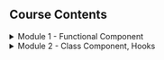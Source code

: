 ## Course Contents

<details>
    <summary>Module 1 - Functional Component</summary>
    <ol>
        <li>Lesson - minimalistic</li>
        <li>Lesson - export default</li>
        <li>Lesson - default import, new component, JSX</li>
        <li>Lesson - multiline JSX</li>
        <li>Lesson - component, multiple instances</li>
        <li>Lesson - javscript with JSX</li>
        <li>Lesson - default/named export/import</li>
        <li>Lesson - export/import as methods</li>
        <li>Lesson - CSS style with JSX</li>
        <li>Lesson - CSS class with JSX</li>
        <li>Lesson - control structure with JSX</li>
        <li>Lesson - props</li>
        <li>Lesson - callback</li>
    </ol>
</details>

<details>
    <summary>Module 2 - Class Component, Hooks</summary>
    <ol>
        <li>Lesson - minimalistic, this.props</li>
        <li>Lesson - this.state, constructer, super</li>
        <li>Lesson - componentDidMount, componentWillUnmount</li>
        <li>Lesson - componentDidUpdate</li>
        <li>Lesson - useState</li>
        <li>Lesson - useEffect</li>
        <li>Lesson - componentDidMount as hook</li>
        <li>Lesson - componentDidMount and componentDidUpdate as single hook</li>
        <li>Lesson - componentWillUnmount as hook</li>
        <li>Lesson - class to functional component refactoring exercise</li>
    </ol>
</details>

